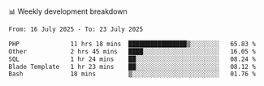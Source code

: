 📊 Weekly development breakdown
<!--START_SECTION:waka-->

```txt
From: 16 July 2025 - To: 23 July 2025

PHP              11 hrs 18 mins  ████████████████▒░░░░░░░░   65.83 %
Other            2 hrs 45 mins   ████░░░░░░░░░░░░░░░░░░░░░   16.05 %
SQL              1 hr 24 mins    ██░░░░░░░░░░░░░░░░░░░░░░░   08.24 %
Blade Template   1 hr 23 mins    ██░░░░░░░░░░░░░░░░░░░░░░░   08.12 %
Bash             18 mins         ▒░░░░░░░░░░░░░░░░░░░░░░░░   01.76 %
```

<!--END_SECTION:waka-->
